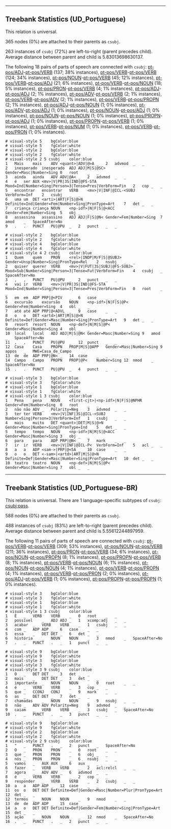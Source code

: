

--------------------------------------------------------------------------------

## Treebank Statistics (UD_Portuguese)

This relation is universal.

365 nodes (0%) are attached to their parents as `csubj`.

263 instances of `csubj` (72%) are left-to-right (parent precedes child).
Average distance between parent and child is 5.83013698630137.

The following 18 pairs of parts of speech are connected with `csubj`: [pt-pos/ADJ]()-[pt-pos/VERB]() (137; 38% instances), [pt-pos/VERB]()-[pt-pos/VERB]() (124; 34% instances), [pt-pos/NOUN]()-[pt-pos/VERB]() (45; 12% instances), [pt-pos/VERB]()-[pt-pos/ADJ]() (21; 6% instances), [pt-pos/VERB]()-[pt-pos/NOUN]() (18; 5% instances), [pt-pos/PRON]()-[pt-pos/VERB]() (4; 1% instances), [pt-pos/ADJ]()-[pt-pos/ADJ]() (2; 1% instances), [pt-pos/ADV]()-[pt-pos/VERB]() (2; 1% instances), [pt-pos/VERB]()-[pt-pos/ADV]() (2; 1% instances), [pt-pos/VERB]()-[pt-pos/PROPN]() (2; 1% instances), [pt-pos/ADJ]()-[pt-pos/NOUN]() (1; 0% instances), [pt-pos/ADV]()-[pt-pos/ADJ]() (1; 0% instances), [pt-pos/NOUN]()-[pt-pos/ADJ]() (1; 0% instances), [pt-pos/NOUN]()-[pt-pos/NOUN]() (1; 0% instances), [pt-pos/PROPN]()-[pt-pos/ADJ]() (1; 0% instances), [pt-pos/PROPN]()-[pt-pos/VERB]() (1; 0% instances), [pt-pos/VERB]()-[pt-pos/NUM]() (1; 0% instances), [pt-pos/VERB]()-[pt-pos/PRON]() (1; 0% instances).


~~~ conllu
# visual-style 5	bgColor:blue
# visual-style 5	fgColor:white
# visual-style 2	bgColor:blue
# visual-style 2	fgColor:white
# visual-style 2 5 csubj	color:blue
1	Mais	mais	ADV	<quant>|ADV|@>A	_	2	advmod	_	_
2	inesperado	inesperado	ADJ	ADJ|M|S|@SC>	Gender=Masc|Number=Sing	0	root	_	_
3	ainda	ainda	ADV	ADV|@A<	_	2	advmod	_	_
4	é	ser	AUX	<mv>|V|PR|3S|IND|@FS-STA	Mood=Ind|Number=Sing|Person=3|Tense=Pres|VerbForm=Fin	2	cop	_	_
5	encontrar	encontrar	VERB	<mv>|V|INF|@ICL-<SUBJ	VerbForm=Inf	2	csubj	_	_
6	uma	um	DET	<arti>|ART|F|S|@>N	Definite=Ind|Gender=Fem|Number=Sing|PronType=Art	7	det	_	_
7	criança	criança	NOUN	<np-idf>|N|F|S|@<ACC	Gender=Fem|Number=Sing	5	obj	_	_
8	assassina	assassino	ADJ	ADJ|F|S|@N<	Gender=Fem|Number=Sing	7	amod	_	SpaceAfter=No
9	.	.	PUNCT	PU|@PU	_	2	punct	_	_

~~~


~~~ conllu
# visual-style 2	bgColor:blue
# visual-style 2	fgColor:white
# visual-style 4	bgColor:blue
# visual-style 4	fgColor:white
# visual-style 4 2 csubj	color:blue
1	Quem	quem	PRON	<rel>|INDP|M/F|S|@SUBJ>	Gender=Unsp|Number=Sing|PronType=Rel	2	nsubj	_	_
2	quiser	querer	VERB	<mv>|V|FUT|3S|SUBJ|@FS-SUBJ>	Mood=Sub|Number=Sing|Person=3|Tense=Fut|VerbForm=Fin	4	csubj	_	SpaceAfter=No
3	,	,	PUNCT	PU|@PU	_	2	punct	_	_
4	vai	ir	VERB	<mv>|V|PR|3S|IND|@FS-STA	Mood=Ind|Number=Sing|Person=3|Tense=Pres|VerbForm=Fin	0	root	_	_
5	em	em	ADP	PRP|@<PIV	_	6	case	_	_
6	excursão	excursão	NOUN	<np-idf>|N|F|S|@P<	Gender=Fem|Number=Sing	4	obl	_	_
7	até	até	ADP	PRP|@<ADVL	_	9	case	_	_
8	o	o	DET	<artd>|ART|M|S|@>N	Definite=Def|Gender=Masc|Number=Sing|PronType=Art	9	det	_	_
9	resort	resort	NOUN	<np-def>|N|M|S|@P<	Gender=Masc|Number=Sing	4	obl	_	_
10	local	local	ADJ	ADJ|M|S|@N<	Gender=Masc|Number=Sing	9	amod	_	SpaceAfter=No
11	,	,	PUNCT	PU|@PU	_	12	punct	_	_
12	Casa	Casa	PROPN	PROP|M|S|@APP	Gender=Masc|Number=Sing	9	appos	_	MWE=Casa_de_Campo
13	de	de	ADP	PRP|@N<	_	14	case	_	_
14	Campo	Campo	PROPN	PROP|@P<	Number=Sing	12	nmod	_	SpaceAfter=No
15	.	.	PUNCT	PU|@PU	_	4	punct	_	_

~~~


~~~ conllu
# visual-style 3	bgColor:blue
# visual-style 3	fgColor:white
# visual-style 1	bgColor:blue
# visual-style 1	fgColor:white
# visual-style 1 3 csubj	color:blue
1	Pena	pena	NOUN	<first-cjt>|<np-idf>|N|F|S|@NPHR	Gender=Fem|Number=Sing	0	root	_	_
2	não	não	ADV	_	Polarity=Neg	3	advmod	_	_
3	ter	ter	VERB	<mv>|V|INF|3S|@ICL-<SUBJ	Number=Sing|Person=3|VerbForm=Inf	1	csubj	_	_
4	mais	muito	DET	<quant>|DET|M|S|@>N	Gender=Masc|Number=Sing|PronType=Ind	5	det	_	_
5	tempo	tempo	NOUN	<np-idf>|N|M|S|@<ACC	Gender=Masc|Number=Sing	3	obj	_	_
6	para	para	ADP	PRP|@N<	_	7	mark	_	_
7	ir	ir	VERB	<mv>|V|INF|@ICL-P<	VerbForm=Inf	5	acl	_	_
8	a	a	ADP	<sam->|PRP|@<SA	_	10	case	_	_
9	o	o	DET	<-sam>|<artd>|ART|M|S|@>N	Definite=Def|Gender=Masc|Number=Sing|PronType=Art	10	det	_	_
10	teatro	teatro	NOUN	<np-def>|N|M|S|@P<	Gender=Masc|Number=Sing	7	obl	_	_

~~~




--------------------------------------------------------------------------------

## Treebank Statistics (UD_Portuguese-BR)

This relation is universal.
There are 1 language-specific subtypes of `csubj`: [csubj:pass]().

588 nodes (0%) are attached to their parents as `csubj`.

488 instances of `csubj` (83%) are left-to-right (parent precedes child).
Average distance between parent and child is 5.55612244897959.

The following 11 pairs of parts of speech are connected with `csubj`: [pt-pos/VERB]()-[pt-pos/VERB]() (309; 53% instances), [pt-pos/NOUN]()-[pt-pos/VERB]() (211; 36% instances), [pt-pos/PRON]()-[pt-pos/VERB]() (34; 6% instances), [pt-pos/NOUN]()-[pt-pos/PROPN]() (8; 1% instances), [pt-pos/PROPN]()-[pt-pos/VERB]() (8; 1% instances), [pt-pos/VERB]()-[pt-pos/NOUN]() (6; 1% instances), [pt-pos/NOUN]()-[pt-pos/NOUN]() (4; 1% instances), [pt-pos/VERB]()-[pt-pos/PROPN]() (4; 1% instances), [pt-pos/VERB]()-[pt-pos/PRON]() (2; 0% instances), [pt-pos/ADJ]()-[pt-pos/VERB]() (1; 0% instances), [pt-pos/PROPN]()-[pt-pos/PROPN]() (1; 0% instances).


~~~ conllu
# visual-style 3	bgColor:blue
# visual-style 3	fgColor:white
# visual-style 1	bgColor:blue
# visual-style 1	fgColor:white
# visual-style 1 3 csubj	color:blue
1	É	_	VERB	VERB	_	0	root	_	_
2	possível	_	ADJ	ADJ	_	1	xcomp:adj	_	_
3	acabar	_	VERB	VERB	_	1	csubj	_	_
4	com	_	ADP	ADP	_	6	case	_	_
5	essa	_	DET	DET	_	6	det	_	_
6	história	_	NOUN	NOUN	_	3	nmod	_	SpaceAfter=No
7	.	_	PUNCT	.	_	1	punct	_	_

~~~


~~~ conllu
# visual-style 9	bgColor:blue
# visual-style 9	fgColor:white
# visual-style 3	bgColor:blue
# visual-style 3	fgColor:white
# visual-style 3 9 csubj	color:blue
1	O	_	DET	DET	_	3	det	_	_
2	mais	_	DET	DET	_	3	det	_	_
3	importante	_	NOUN	NOUN	_	0	root	_	_
4	é	_	VERB	VERB	_	3	cop	_	_
5	que	_	CCONJ	CONJ	_	9	mark	_	_
6	as	_	DET	DET	_	7	det	_	_
7	chamadas	_	NOUN	NOUN	_	9	nsubj	_	_
8	não	_	ADV	ADV	Polarity=Neg	9	advmod	_	_
9	caiam	_	VERB	VERB	_	3	csubj	_	SpaceAfter=No
10	.	_	PUNCT	.	_	3	punct	_	_

~~~


~~~ conllu
# visual-style 9	bgColor:blue
# visual-style 9	fgColor:white
# visual-style 2	bgColor:blue
# visual-style 2	fgColor:white
# visual-style 2 9 csubj	color:blue
1	"	_	PUNCT	.	_	2	punct	_	SpaceAfter=No
2	O	_	PRON	PRON	_	0	root	_	_
3	que	_	PRON	PRON	_	6	obj	_	_
4	nós	_	PRON	PRON	_	6	nsubj	_	_
5	vamos	_	AUX	AUX	_	6	aux	_	_
6	fazer	_	VERB	VERB	_	2	acl:relcl	_	_
7	agora	_	ADV	ADV	_	6	advmod	_	_
8	é	_	VERB	VERB	_	2	cop	_	_
9	responder	_	VERB	VERB	_	2	csubj	_	_
10	a	a	ADP	ADP	_	12	case	_	_
11	os	o	DET	DET	Definite=Def|Gender=Masc|Number=Plur|PronType=Art	12	det	_	_
12	termos	_	NOUN	NOUN	_	9	nmod	_	_
13	de	de	ADP	ADP	_	15	case	_	_
14	a	o	DET	DET	Definite=Def|Gender=Fem|Number=Sing|PronType=Art	15	det	_	_
15	ação	_	NOUN	NOUN	_	12	nmod	_	SpaceAfter=No
16	.	_	PUNCT	.	_	2	punct	_	_

~~~


